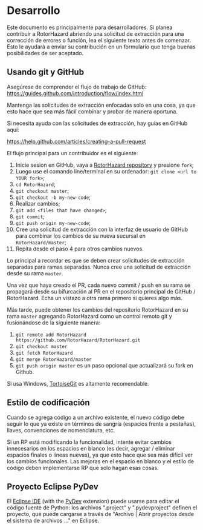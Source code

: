 # Desarrollo

Este documento es principalmente para desarrolladores.
Si planea contribuir a RotorHazard abriendo una solicitud de extracción para una corrección de errores o función, lea el siguiente texto antes de comenzar. Esto le ayudará a enviar su contribución en un formulario que tenga buenas posibilidades de ser aceptado.

## Usando git y GitHub

Asegúrese de comprender el flujo de trabajo de GitHub: https://guides.github.com/introduction/flow/index.html

Mantenga las solicitudes de extracción enfocadas solo en una cosa, ya que esto hace que sea más fácil combinar y probar de manera oportuna.

Si necesita ayuda con las solicitudes de extracción, hay guías en GitHub aquí:

https://help.github.com/articles/creating-a-pull-request

El flujo principal para un contribuidor es el siguiente:

1. Inicie sesion en GitHub, vaya a [RotorHazard repository](https://github.com/RotorHazard/RotorHazard) y presione `fork`;
2. Luego use el comando line/terminal en su ordenador: `git clone <url to YOUR fork>`;
3. `cd RotorHazard`;
4. `git checkout master`;
5. `git checkout -b my-new-code`;
6. Realizar cambios;
7. `git add <files that have changed>`;
8. `git commit`;
9. `git push origin my-new-code`;
10. Cree una solicitud de extracción con la interfaz de usuario de GitHub para combinar los cambios de su nueva sucursal en `RotorHazard/master`;
11. Repita desde el paso 4 para otros cambios nuevos.

Lo principal a recordar es que se deben crear solicitudes de extracción separadas para ramas separadas. Nunca cree una solicitud de extracción desde su rama `master`.

Una vez que haya creado el PR, cada nuevo commit / push en su rama se propagará desde su bifurcación al PR en el repositorio principal de GitHub / RotorHazard. Echa un vistazo a otra rama primero si quieres algo más.

Más tarde, puede obtener los cambios del repositorio RotorHazard en su rama `master` agregando RotorHazard como un control remoto git y fusionándose de la siguiente manera:

1. `git remote add RotorHazard https://github.com/RotorHazard/RotorHazard.git`
2. `git checkout master`
3. `git fetch RotorHazard`
4. `git merge RotorHazard/master`
5. `git push origin master` es un paso opcional que actualizará su fork en Github.

Si usa Windows, [TortoiseGit](https://tortoisegit.org) es altamente recomendable.

## Estilo de codificación 

Cuando se agrega código a un archivo existente, el nuevo código debe seguir lo que ya existe en términos de sangría (espacios frente a pestañas), llaves, convenciones de nomenclatura, etc.

Si un RP está modificando la funcionalidad, intente evitar cambios innecesarios en los espacios en blanco (es decir, agregar / eliminar espacios finales o líneas nuevas), ya que esto hace que sea más difícil ver los cambios funcionales. Las mejoras en el espacio en blanco y el estilo de código deben implementarse RP que solo hagan esas cosas.

## Proyecto Eclipse PyDev

El [Eclipse IDE](https://www.eclipse.org/eclipseide/) (with the [PyDev](https://www.pydev.org) extension) puede usarse para editar el código fuente de Python: los archivos ".project" y ".pydevproject" definen el proyecto, que puede cargarse a través de "Archivo | Abrir proyectos desde el sistema de archivos ..." en Eclipse.
